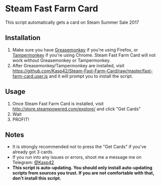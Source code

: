 # Steam Fast Farm Card

This script automatically gets a card on Steam Summer Sale 2017


## Installation

1. Make sure you have [Greasemonkey](https://addons.mozilla.org/firefox/addon/greasemonkey/) if you're using Firefox, or [Tampermonkey](https://chrome.google.com/webstore/detail/tampermonkey/dhdgffkkebhmkfjojejmpbldmpobfkfo) if you're using Chrome. Steam Fast Farm Card will not work without Greasemonkey or Tampermonkey.
2. After Greasemonkey/Tampermonkey are installed, visit https://github.com/Kasp42/Steam-Fast-Farm-Card/raw/master/fast-farm-card.user.js and it will prompt you to install the script.

## Usage
1. Once Steam Fast Farm Card is installed, visit http://store.steampowered.com/explore/ and click "Get Cards"
2. Wait
3. PROFIT!

## Notes

* It is strongly recommended not to press the "Get Cards" if you've already got 3 cards.
* If you run into any issues or errors, shoot me a message me on Telegram: [@Kasp42](https://telegram.me/kasp42)
* **This script is auto-updating. You should only install auto-updating scripts from sources you trust. If you are not comfortable with that, don't install this script.**
